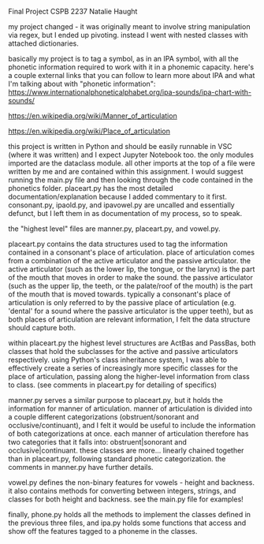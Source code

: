 Final Project CSPB 2237 Natalie Haught

my project changed - it was originally meant to involve string manipulation via regex, but I ended up pivoting. instead I went with nested classes with attached dictionaries.

basically my project is to tag a symbol, as in an IPA symbol, with all the phonetic information required to work with it in a phonemic capacity. here's a couple external links that you can follow to learn more about IPA and what I'm talking about with "phonetic information": 
https://www.internationalphoneticalphabet.org/ipa-sounds/ipa-chart-with-sounds/

https://en.wikipedia.org/wiki/Manner_of_articulation

https://en.wikipedia.org/wiki/Place_of_articulation

this project is written in Python and should be easily runnable in VSC (where it was written) and I expect Jupyter Notebook too. the only modules imported are the dataclass module. all other imports at the top of a file were written by me and are contained within this assignment.
I would suggest running the main.py file and then looking through the code contained in the phonetics folder. placeart.py has the most detailed documentation/explanation because I added commentary to it first. consonant.py, ipaold.py, and ipavowel.py are uncalled and essentially defunct, but I left them in as documentation of my process, so to speak.

the "highest level" files are manner.py, placeart.py, and vowel.py. 

placeart.py contains the data structures used to tag the information contained in a consonant's place of articulation. place of articulation comes from a combination of the active articulator and the passive articulator. the active articulator (such as the lower lip, the tongue, or the larynx) is the part of the mouth that moves in order to make the sound. the passive articulator (such as the upper lip, the teeth, or the palate/roof of the mouth) is the part of the mouth that is moved towards. typically a consonant's place of articulation is only referred to by the passive place of articulation (e.g. 'dental' for a sound where the passive articulator is the upper teeth), but as both places of articulation are relevant information, I felt the data structure should capture both. 

within placeart.py the highest level structures are ActBas and PassBas, both classes that hold the subclasses for the active and passive articulators respectively. using Python's class inheritance system, I was able to effectively create a series of increasingly more specific classes for the place of articulation, passing along the higher-level information from class to class. (see comments in placeart.py for detailing of specifics)

manner.py serves a similar purpose to placeart.py, but it holds the information for manner of articulation. manner of articulation is divided into a couple different categorizations (obstruent/sonorant and occlusive/continuant), and I felt it would be useful to include the information of both categorizations at once. each manner of articulation therefore has two categories that it falls into: obstruent|sonorant and occlusive|continuant. these classes are more... linearly chained together than in placeart.py, following standard phonetic categorization. the comments in manner.py have further details.

vowel.py defines the non-binary features for vowels - height and backness. it also contains methods for converting between integers, strings, and classes for both height and backness. see the main.py file for examples! 

finally, phone.py holds all the methods to implement the classes defined in the previous three files, and ipa.py holds some functions that access and show off the features tagged to a phoneme in the classes. 
